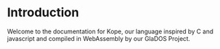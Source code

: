 # Introduction

Welcome to the documentation for Kope, our language inspired by C and javascript and compiled in WebAssembly by our GlaDOS Project.
